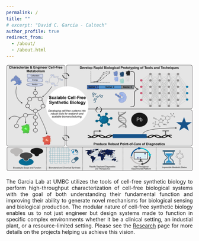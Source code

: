 ```yaml
---
permalink: /
title: ""
# excerpt: "David C. Garcia - Caltech"
author_profile: true
redirect_from: 
  - /about/
  - /about.html
---
```


<p align='center'>
<img src='/images/Laboratory_Vision.png' width='900'>
</p>

<p style="text-align: justify;">
The Garcia Lab at UMBC utilizes the tools of cell-free synthetic biology to perform high-throughput characterization of cell-free biological systems with the goal of both understanding their fundamental function and improving their ability to generate novel mechanisms for biological sensing and biological production. The modular nature of cell-free synthetic biology enables us to not just engineer but design systems made to function in specific complex environments whether it be a clinical setting, an industial plant, or a resource-limited setting. Please see the <a href="https://david-c-garcia.github.io//research/">Research</a> page for more details on the projects helping us achieve this vision.  
</p>
